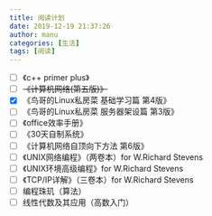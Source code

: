 ```yaml
---
title: 阅读计划
date: 2019-12-19 21:37:26
author: manu
categories: [生活]
tags: [阅读]
---
```


<!-- more -->

- [ ] 《c++ primer plus》
- [ ] ~~《计算机网络(第五版)》~~
- [x] 《鸟哥的Linux私房菜 基础学习篇 第4版》
- [ ] 《鸟哥的Linux私房菜 服务器架设篇 第3版》
- [ ] 《office效率手册》
- [ ] 《30天自制系统》
- [ ] 《计算机网络自顶向下方法 第6版》
- [ ] 《UNIX网络编程》（两卷本）for W.Richard Stevens
- [ ] 《UNIX环境高级编程》for W.Richard Stevens
- [ ] 《TCP/IP详解》（三卷本）for W.Richard Stevens
- [ ] 编程珠玑（算法）
- [ ] 线性代数及其应用（高数入门）
